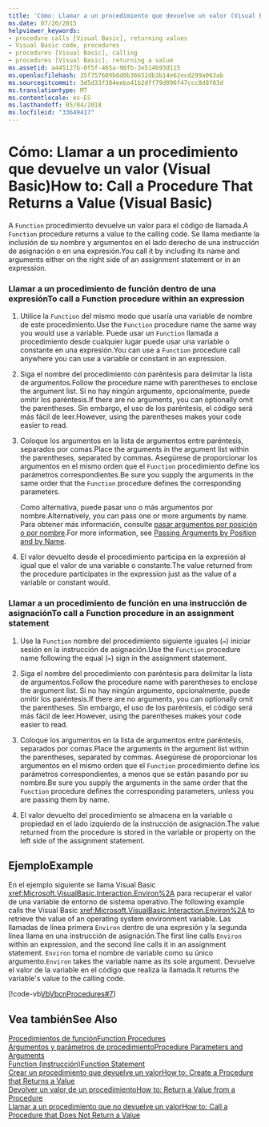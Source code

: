 ```yaml
---
title: 'Cómo: Llamar a un procedimiento que devuelve un valor (Visual Basic)'
ms.date: 07/20/2015
helpviewer_keywords:
- procedure calls [Visual Basic], returning values
- Visual Basic code, procedures
- procedures [Visual Basic], calling
- procedures [Visual Basic], returning a value
ms.assetid: a445127b-0f5f-465a-98fb-3e514b93d115
ms.openlocfilehash: 35f757609b6d0b36652db3b14e62ecd299a063ab
ms.sourcegitcommit: 3d5d33f384eeba41b2dff79d096f47ccc8d8f03d
ms.translationtype: MT
ms.contentlocale: es-ES
ms.lasthandoff: 05/04/2018
ms.locfileid: "33649417"
---
```

# <a name="how-to-call-a-procedure-that-returns-a-value-visual-basic"></a><span data-ttu-id="192b8-102">Cómo: Llamar a un procedimiento que devuelve un valor (Visual Basic)</span><span class="sxs-lookup"><span data-stu-id="192b8-102">How to: Call a Procedure That Returns a Value (Visual Basic)</span></span>
<span data-ttu-id="192b8-103">A `Function` procedimiento devuelve un valor para el código de llamada.</span><span class="sxs-lookup"><span data-stu-id="192b8-103">A `Function` procedure returns a value to the calling code.</span></span> <span data-ttu-id="192b8-104">Se llama mediante la inclusión de su nombre y argumentos en el lado derecho de una instrucción de asignación o en una expresión.</span><span class="sxs-lookup"><span data-stu-id="192b8-104">You call it by including its name and arguments either on the right side of an assignment statement or in an expression.</span></span>  
  
### <a name="to-call-a-function-procedure-within-an-expression"></a><span data-ttu-id="192b8-105">Llamar a un procedimiento de función dentro de una expresión</span><span class="sxs-lookup"><span data-stu-id="192b8-105">To call a Function procedure within an expression</span></span>  
  
1.  <span data-ttu-id="192b8-106">Utilice la `Function` del mismo modo que usaría una variable de nombre de este procedimiento.</span><span class="sxs-lookup"><span data-stu-id="192b8-106">Use the `Function` procedure name the same way you would use a variable.</span></span> <span data-ttu-id="192b8-107">Puede usar un `Function` llamada a procedimiento desde cualquier lugar puede usar una variable o constante en una expresión.</span><span class="sxs-lookup"><span data-stu-id="192b8-107">You can use a `Function` procedure call anywhere you can use a variable or constant in an expression.</span></span>  
  
2.  <span data-ttu-id="192b8-108">Siga el nombre del procedimiento con paréntesis para delimitar la lista de argumentos.</span><span class="sxs-lookup"><span data-stu-id="192b8-108">Follow the procedure name with parentheses to enclose the argument list.</span></span> <span data-ttu-id="192b8-109">Si no hay ningún argumento, opcionalmente, puede omitir los paréntesis.</span><span class="sxs-lookup"><span data-stu-id="192b8-109">If there are no arguments, you can optionally omit the parentheses.</span></span> <span data-ttu-id="192b8-110">Sin embargo, el uso de los paréntesis, el código será más fácil de leer.</span><span class="sxs-lookup"><span data-stu-id="192b8-110">However, using the parentheses makes your code easier to read.</span></span>  
  
3.  <span data-ttu-id="192b8-111">Coloque los argumentos en la lista de argumentos entre paréntesis, separados por comas.</span><span class="sxs-lookup"><span data-stu-id="192b8-111">Place the arguments in the argument list within the parentheses, separated by commas.</span></span> <span data-ttu-id="192b8-112">Asegúrese de proporcionar los argumentos en el mismo orden que el `Function` procedimiento define los parámetros correspondientes.</span><span class="sxs-lookup"><span data-stu-id="192b8-112">Be sure you supply the arguments in the same order that the `Function` procedure defines the corresponding parameters.</span></span>  
  
     <span data-ttu-id="192b8-113">Como alternativa, puede pasar uno o más argumentos por nombre.</span><span class="sxs-lookup"><span data-stu-id="192b8-113">Alternatively, you can pass one or more arguments by name.</span></span> <span data-ttu-id="192b8-114">Para obtener más información, consulte [pasar argumentos por posición o por nombre](./passing-arguments-by-position-and-by-name.md).</span><span class="sxs-lookup"><span data-stu-id="192b8-114">For more information, see [Passing Arguments by Position and by Name](./passing-arguments-by-position-and-by-name.md).</span></span>  
  
4.  <span data-ttu-id="192b8-115">El valor devuelto desde el procedimiento participa en la expresión al igual que el valor de una variable o constante.</span><span class="sxs-lookup"><span data-stu-id="192b8-115">The value returned from the procedure participates in the expression just as the value of a variable or constant would.</span></span>  
  
### <a name="to-call-a-function-procedure-in-an-assignment-statement"></a><span data-ttu-id="192b8-116">Llamar a un procedimiento de función en una instrucción de asignación</span><span class="sxs-lookup"><span data-stu-id="192b8-116">To call a Function procedure in an assignment statement</span></span>  
  
1.  <span data-ttu-id="192b8-117">Use la `Function` nombre del procedimiento siguiente iguales (`=`) iniciar sesión en la instrucción de asignación.</span><span class="sxs-lookup"><span data-stu-id="192b8-117">Use the `Function` procedure name following the equal (`=`) sign in the assignment statement.</span></span>  
  
2.  <span data-ttu-id="192b8-118">Siga el nombre del procedimiento con paréntesis para delimitar la lista de argumentos.</span><span class="sxs-lookup"><span data-stu-id="192b8-118">Follow the procedure name with parentheses to enclose the argument list.</span></span> <span data-ttu-id="192b8-119">Si no hay ningún argumento, opcionalmente, puede omitir los paréntesis.</span><span class="sxs-lookup"><span data-stu-id="192b8-119">If there are no arguments, you can optionally omit the parentheses.</span></span> <span data-ttu-id="192b8-120">Sin embargo, el uso de los paréntesis, el código será más fácil de leer.</span><span class="sxs-lookup"><span data-stu-id="192b8-120">However, using the parentheses makes your code easier to read.</span></span>  
  
3.  <span data-ttu-id="192b8-121">Coloque los argumentos en la lista de argumentos entre paréntesis, separados por comas.</span><span class="sxs-lookup"><span data-stu-id="192b8-121">Place the arguments in the argument list within the parentheses, separated by commas.</span></span> <span data-ttu-id="192b8-122">Asegúrese de proporcionar los argumentos en el mismo orden que el `Function` procedimiento define los parámetros correspondientes, a menos que se están pasando por su nombre.</span><span class="sxs-lookup"><span data-stu-id="192b8-122">Be sure you supply the arguments in the same order that the `Function` procedure defines the corresponding parameters, unless you are passing them by name.</span></span>  
  
4.  <span data-ttu-id="192b8-123">El valor devuelto del procedimiento se almacena en la variable o propiedad en el lado izquierdo de la instrucción de asignación.</span><span class="sxs-lookup"><span data-stu-id="192b8-123">The value returned from the procedure is stored in the variable or property on the left side of the assignment statement.</span></span>  
  
## <a name="example"></a><span data-ttu-id="192b8-124">Ejemplo</span><span class="sxs-lookup"><span data-stu-id="192b8-124">Example</span></span>  
 <span data-ttu-id="192b8-125">En el ejemplo siguiente se llama Visual Basic <xref:Microsoft.VisualBasic.Interaction.Environ%2A> para recuperar el valor de una variable de entorno de sistema operativo.</span><span class="sxs-lookup"><span data-stu-id="192b8-125">The following example calls the Visual Basic <xref:Microsoft.VisualBasic.Interaction.Environ%2A> to retrieve the value of an operating system environment variable.</span></span> <span data-ttu-id="192b8-126">Las llamadas de línea primera `Environ` dentro de una expresión y la segunda línea llama en una instrucción de asignación.</span><span class="sxs-lookup"><span data-stu-id="192b8-126">The first line calls `Environ` within an expression, and the second line calls it in an assignment statement.</span></span> <span data-ttu-id="192b8-127">`Environ` toma el nombre de variable como su único argumento.</span><span class="sxs-lookup"><span data-stu-id="192b8-127">`Environ` takes the variable name as its sole argument.</span></span> <span data-ttu-id="192b8-128">Devuelve el valor de la variable en el código que realiza la llamada.</span><span class="sxs-lookup"><span data-stu-id="192b8-128">It returns the variable's value to the calling code.</span></span>  
  
 [!code-vb[VbVbcnProcedures#7](./codesnippet/VisualBasic/how-to-call-a-procedure-that-returns-a-value_1.vb)]  
  
## <a name="see-also"></a><span data-ttu-id="192b8-129">Vea también</span><span class="sxs-lookup"><span data-stu-id="192b8-129">See Also</span></span>  
 [<span data-ttu-id="192b8-130">Procedimientos de función</span><span class="sxs-lookup"><span data-stu-id="192b8-130">Function Procedures</span></span>](./function-procedures.md)  
 [<span data-ttu-id="192b8-131">Argumentos y parámetros de procedimiento</span><span class="sxs-lookup"><span data-stu-id="192b8-131">Procedure Parameters and Arguments</span></span>](./procedure-parameters-and-arguments.md)  
 [<span data-ttu-id="192b8-132">Function (instrucción)</span><span class="sxs-lookup"><span data-stu-id="192b8-132">Function Statement</span></span>](../../../../visual-basic/language-reference/statements/function-statement.md)  
 [<span data-ttu-id="192b8-133">Crear un procedimiento que devuelve un valor</span><span class="sxs-lookup"><span data-stu-id="192b8-133">How to: Create a Procedure that Returns a Value</span></span>](./how-to-create-a-procedure-that-returns-a-value.md)  
 [<span data-ttu-id="192b8-134">Devolver un valor de un procedimiento</span><span class="sxs-lookup"><span data-stu-id="192b8-134">How to: Return a Value from a Procedure</span></span>](./how-to-return-a-value-from-a-procedure.md)  
 [<span data-ttu-id="192b8-135">Llamar a un procedimiento que no devuelve un valor</span><span class="sxs-lookup"><span data-stu-id="192b8-135">How to: Call a Procedure that Does Not Return a Value</span></span>](./how-to-call-a-procedure-that-does-not-return-a-value.md)
